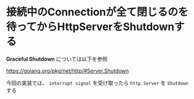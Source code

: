 # 接続中のConnectionが全て閉じるのを待ってからHttpServerをShutdownする

**Graceful Shutdown** については以下を参照

https://golang.org/pkg/net/http/#Server.Shutdown

今回の実装では、 `interrupt signal` を受け取ったら `http.Server` を `Shutdown` する
